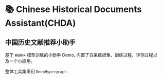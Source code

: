 # 📚 Chinese Historical Documents Assistant(CHDA)

## 中国历史文献推荐小助手

基于 `HGNN+` 模型训练的小助手 Demo, 内置了自采数据集、训练过程、评测过程以及一个小应用。

整体工具集采用 `DeepHypergraph`
